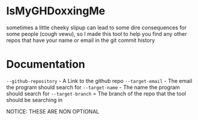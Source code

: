 # IsMyGHDoxxingMe

sometimes a little cheeky slipup can lead to some dire consequences for some people (cough vewu), so I made this tool to help you find any other repos that have your name or email in the git commit history


# Documentation

```--github-repository``` - A Link to the github repo
```--target-email``` - The email the program should search for
```--target-name``` - The name the program should search for
```--target-branch``` = The branch of the repo that the tool should be searching in

NOTICE: THESE ARE NON OPTIONAL

